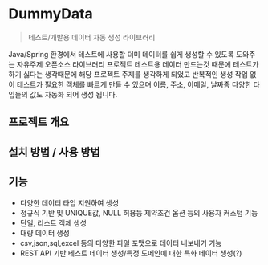 # DummyData

> 테스트/개발용 데이터 자동 생성 라이브러리

Java/Spring 환경에서 테스트에 사용할 더미 데이터를 쉽게 생성할 수 있도록 도와주는 자유주제 오픈소스 라이브러리 프로젝트 테스트용 데이터 만드는것 때문에 테스트가 하기 싫다는 생각때문에 해당 프로젝트 주제를 생각하게 되었고 반복적인 생성 작업 없이 테스트가 필요한 객체를 빠르게 만들 수 있으며 이름, 주소, 이메일, 날짜증 다양한 타입들의 값도 자동화 되어 생성 됩니다.



## 프로젝트 개요


##  설치 방법 / 사용 방법


## 기능

- 다양한 데이터 타입 지원하여 생성
- 정규식 기반 및 UNIQUE값, NULL 허용등 제약조건 옵션 등의 사용자 커스텀 기능
- 단일, 리스트 객체 생성
- 대량 데이터 생성
- csv,json,sql,excel 등의 다양한 파일 포맷으로 데이터 내보내기 기능
- REST API 기반 테스트 데이터 생성/특정 도메인에 대한 특화 데이터 생성(?)
